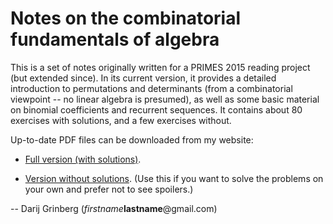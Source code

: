 # Notes on the combinatorial fundamentals of algebra

This is a set of notes originally written for a PRIMES 2015
reading project (but extended since). In its current version, it
provides a detailed introduction to permutations and determinants
(from a combinatorial viewpoint -- no linear algebra is presumed),
as well as some basic material on binomial coefficients and
recurrent sequences.
It contains about 80 exercises with solutions, and a few exercises
without.

Up-to-date PDF files can be downloaded from my website:

- [Full version (with solutions)](http://www.cip.ifi.lmu.de/~grinberg/primes2015/sols.pdf).

- [Version without solutions](http://www.cip.ifi.lmu.de/~grinberg/primes2015/probs.pdf).
(Use this if you want to solve the problems on your own and prefer not to see
spoilers.)

-- Darij Grinberg (*firstname***lastname**@gmail.com)

